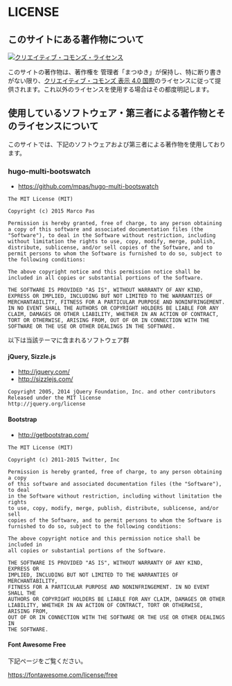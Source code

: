 LICENSE
========

## このサイトにある著作物について
<a rel="license" href="http://creativecommons.org/licenses/by/4.0/"><img alt="クリエイティブ・コモンズ・ライセンス" style="border-width:0" src="https://i.creativecommons.org/l/by/4.0/88x31.png" /></a>

このサイトの著作物は、著作権を
管理者「まつゆき」が保持し、特に断り書きがない限り、[クリエイティブ・コモンズ 表示 4.0 国際](https://creativecommons.org/licenses/by/4.0/deed.ja)のライセンスに従って提供されます。これ以外のライセンスを使用する場合はその都度明記します。

## 使用しているソフトウェア・第三者による著作物とそのライセンスについて
このサイトでは、下記のソフトウェアおよび第三者による著作物を使用しております。


### hugo-multi-bootswatch
- https://github.com/mpas/hugo-multi-bootswatch

```
The MIT License (MIT)

Copyright (c) 2015 Marco Pas

Permission is hereby granted, free of charge, to any person obtaining a copy of this software and associated documentation files (the "Software"), to deal in the Software without restriction, including without limitation the rights to use, copy, modify, merge, publish, distribute, sublicense, and/or sell copies of the Software, and to permit persons to whom the Software is furnished to do so, subject to the following conditions:

The above copyright notice and this permission notice shall be included in all copies or substantial portions of the Software.

THE SOFTWARE IS PROVIDED "AS IS", WITHOUT WARRANTY OF ANY KIND, EXPRESS OR IMPLIED, INCLUDING BUT NOT LIMITED TO THE WARRANTIES OF MERCHANTABILITY, FITNESS FOR A PARTICULAR PURPOSE AND NONINFRINGEMENT. IN NO EVENT SHALL THE AUTHORS OR COPYRIGHT HOLDERS BE LIABLE FOR ANY CLAIM, DAMAGES OR OTHER LIABILITY, WHETHER IN AN ACTION OF CONTRACT, TORT OR OTHERWISE, ARISING FROM, OUT OF OR IN CONNECTION WITH THE SOFTWARE OR THE USE OR OTHER DEALINGS IN THE SOFTWARE.
```

以下は当該テーマに含まれるソフトウェア群

#### jQuery, Sizzle.js
- http://jquery.com/
- http://sizzlejs.com/

```
Copyright 2005, 2014 jQuery Foundation, Inc. and other contributors
Released under the MIT license
http://jquery.org/license
```

#### Bootstrap
- http://getbootstrap.com/

```
The MIT License (MIT)

Copyright (c) 2011-2015 Twitter, Inc

Permission is hereby granted, free of charge, to any person obtaining a copy
of this software and associated documentation files (the "Software"), to deal
in the Software without restriction, including without limitation the rights
to use, copy, modify, merge, publish, distribute, sublicense, and/or sell
copies of the Software, and to permit persons to whom the Software is
furnished to do so, subject to the following conditions:

The above copyright notice and this permission notice shall be included in
all copies or substantial portions of the Software.

THE SOFTWARE IS PROVIDED "AS IS", WITHOUT WARRANTY OF ANY KIND, EXPRESS OR
IMPLIED, INCLUDING BUT NOT LIMITED TO THE WARRANTIES OF MERCHANTABILITY,
FITNESS FOR A PARTICULAR PURPOSE AND NONINFRINGEMENT. IN NO EVENT SHALL THE
AUTHORS OR COPYRIGHT HOLDERS BE LIABLE FOR ANY CLAIM, DAMAGES OR OTHER
LIABILITY, WHETHER IN AN ACTION OF CONTRACT, TORT OR OTHERWISE, ARISING FROM,
OUT OF OR IN CONNECTION WITH THE SOFTWARE OR THE USE OR OTHER DEALINGS IN
THE SOFTWARE.
```

#### Font Awesome Free
下記ページをご覧ください。

https://fontawesome.com/license/free
